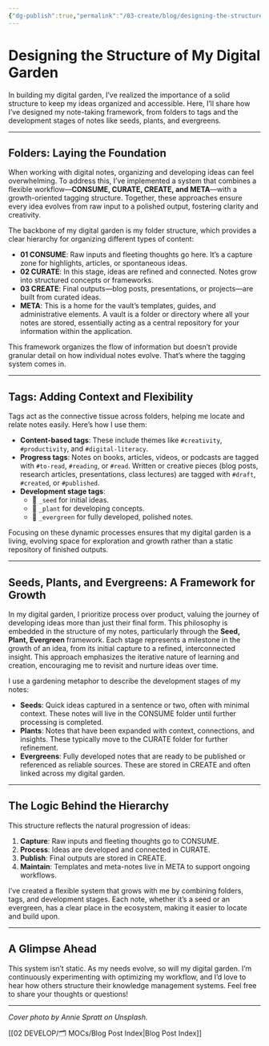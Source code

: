 ```yaml
---
{"dg-publish":true,"permalink":"/03-create/blog/designing-the-structure-of-my-digital-garden/","title":"Designing the Structure of My Digital Garden","tags":["blogging","digital-garden","knowledge-management"]}
---
```



# Designing the Structure of My Digital Garden

In building my digital garden, I’ve realized the importance of a solid structure to keep my ideas organized and accessible. Here, I’ll share how I’ve designed my note-taking framework, from folders to tags and the development stages of notes like seeds, plants, and evergreens.

---

## Folders: Laying the Foundation

When working with digital notes, organizing and developing ideas can feel overwhelming. To address this, I’ve implemented a system that combines a flexible workflow—**CONSUME, CURATE, CREATE, and META**—with a growth-oriented tagging structure. Together, these approaches ensure every idea evolves from raw input to a polished output, fostering clarity and creativity.

The backbone of my digital garden is my folder structure, which provides a clear hierarchy for organizing different types of content:

- **01 CONSUME**: Raw inputs and fleeting thoughts go here. It’s a capture zone for highlights, articles, or spontaneous ideas.
- **02 CURATE**: In this stage, ideas are refined and connected. Notes grow into structured concepts or frameworks.
- **03 CREATE**: Final outputs—blog posts, presentations, or projects—are built from curated ideas.
- **META**: This is a home for the vault’s templates, guides, and administrative elements. A vault is a folder or directory where all your notes are stored, essentially acting as a central repository for your information within the application.

This framework organizes the flow of information but doesn’t provide granular detail on how individual notes evolve. That’s where the tagging system comes in.

---

## Tags: Adding Context and Flexibility

Tags act as the connective tissue across folders, helping me locate and relate notes easily. Here’s how I use them:

- **Content-based tags**: These include themes like `#creativity`, `#productivity`, and `#digital-literacy`.
- **Progress tags**: Notes on books, articles, videos, or podcasts are tagged with `#to-read`, `#reading`, or `#read`. Written or creative pieces (blog posts, research articles, presentations, class lectures) are tagged with `#draft`, `#created`, or `#published`.
- **Development stage tags**:
  - 🌱 `_seed` for initial ideas.
  - 🌿 `_plant` for developing concepts.
  - 🌲 `_evergreen` for fully developed, polished notes.

Focusing on these dynamic processes ensures that my digital garden is a living, evolving space for exploration and growth rather than a static repository of finished outputs.

---

## Seeds, Plants, and Evergreens: A Framework for Growth

In my digital garden, I prioritize process over product, valuing the journey of developing ideas more than just their final form. This philosophy is embedded in the structure of my notes, particularly through the **Seed, Plant, Evergreen** framework. Each stage represents a milestone in the growth of an idea, from its initial capture to a refined, interconnected insight. This approach emphasizes the iterative nature of learning and creation, encouraging me to revisit and nurture ideas over time.

I use a gardening metaphor to describe the development stages of my notes:

- **Seeds**: Quick ideas captured in a sentence or two, often with minimal context. These notes will live in the CONSUME folder until further processing is completed.
- **Plants**: Notes that have been expanded with context, connections, and insights. These typically move to the CURATE folder for further refinement.
- **Evergreens**: Fully developed notes that are ready to be published or referenced as reliable sources. These are stored in CREATE and often linked across my digital garden.

---

## The Logic Behind the Hierarchy

This structure reflects the natural progression of ideas:

1. **Capture**: Raw inputs and fleeting thoughts go to CONSUME.
2. **Process**: Ideas are developed and connected in CURATE.
3. **Publish**: Final outputs are stored in CREATE.
4. **Maintain**: Templates and meta-notes live in META to support ongoing workflows.

I’ve created a flexible system that grows with me by combining folders, tags, and development stages. Each note, whether it’s a seed or an evergreen, has a clear place in the ecosystem, making it easier to locate and build upon.

---

## A Glimpse Ahead

This system isn’t static. As my needs evolve, so will my digital garden. I’m continuously experimenting with optimizing my workflow, and I’d love to hear how others structure their knowledge management systems. Feel free to share your thoughts or questions!

---

*Cover photo by Annie Spratt on Unsplash.*

[[02 DEVELOP/🗂️ MOCs/Blog Post Index\|Blog Post Index]]